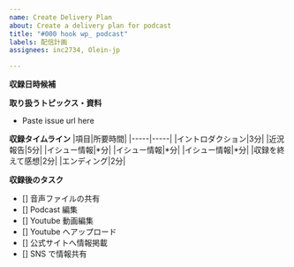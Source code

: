 ```yaml
---
name: Create Delivery Plan
about: Create a delivery plan for podcast
title: "#000 hook wp_ podcast"
labels: 配信計画
assignees: inc2734, Olein-jp

---
```


**収録日時候補**

**取り扱うトピックス・資料**
- Paste issue url here

**収録タイムライン**
|項目|所要時間|
|-----|-----|
|イントロダクション|3分|
|近況報告|5分|
|イシュー情報|*分|
|イシュー情報|*分|
|イシュー情報|*分|
|収録を終えて感想|2分|
|エンディング|2分|

**収録後のタスク**
- [] 音声ファイルの共有
- [] Podcast 編集
- [] Youtube 動画編集
- [] Youtube へアップロード
- [] 公式サイトへ情報掲載
- [] SNS で情報共有
